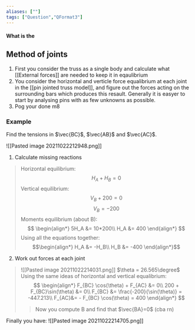 ```yaml
---
aliases: [""]
tags: ["Question","QFormat3"]
---
```


#### What is the
## Method of joints

1) First you consider the truss as a single body and calculate what [[External forces]] are needed to keep it in eqaulibrium
2) You consider the horizontal and verticle force equalibrium at each joint in the [[pin jointed truss model]], and figure out the forces acting on the surrounding bars which produces this resault. Generally it is easyer to start by analysing pins with as few unknowns as possible.
3) Pog your done m8

### Example
Find the tensions in $\vec{BC}$, $\vec{AB}$ and $\vec{AC}$.

![[Pasted image 20211022212948.png]]

1) Calculate missing reactions
> Horizontal equilibrium:
> $$ H_A + H_B = 0 $$
> Vertical equilibrium:
> $$ V_B + 200 = 0 $$
> $$ V_B = -200 $$
> Moments equilibrium (about B):
> $$ \begin{align*}
5H_A &= 10*200\\
H_A &= 400
\end{align*} $$
> Using all the equations together:
> $$\begin{align*}
H_A &= -H_B\\
H_B &= -400
\end{align*}$$

2) Work out forces at each joint
> ![[Pasted image 20211022214031.png]]
> $\theta = 26.565\degree$
> Using the same ideas of horizontal and vertical equalibrium:
> $$ \begin{align*}
F_{BC} \cos(\theta) + F_{AC} &= 0\\
200 + F_{BC}\sin(\theta) &= 0\\
F_{BC} &= \frac{-200}{\sin(\theta)} = -447.213\\
F_{AC}&= - F_{BC} \cos(\theta) = 400
\end{align*} $$
>> Now you compute B and find that $\vec{BA}=0$ (cba rn)

Finally you have:
![[Pasted image 20211022214705.png]]